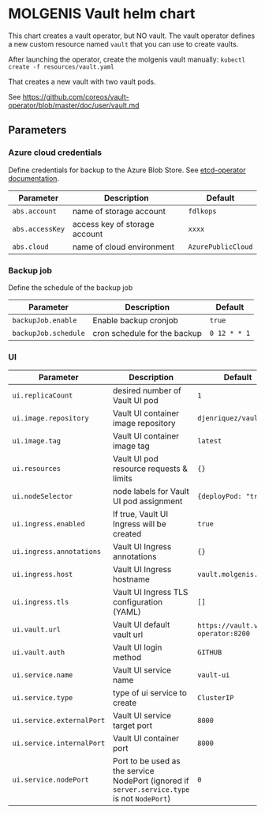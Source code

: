 # MOLGENIS Vault helm chart

This chart creates a vault operator, but NO vault.
The vault operator defines a new custom resource named `vault` that you can use to create vaults.

After launching the operator, create the molgenis vault manually:
`kubectl create -f resources/vault.yaml`

That creates a new vault with two vault pods.

See https://github.com/coreos/vault-operator/blob/master/doc/user/vault.md

## Parameters

### Azure cloud credentials
Define credentials for backup to the Azure Blob Store.
See [etcd-operator documentation](https://github.com/coreos/etcd-operator/blob/master/doc/user/abs_backup.md).

| Parameter       | Description                   | Default            |
| --------------- | ----------------------------- | ------------------ |
| `abs.account`   | name of storage account       | `fdlkops`          |
| `abs.accessKey` | access key of storage account | `xxxx`             |
| `abs.cloud`     | name of cloud environment     | `AzurePublicCloud` |

### Backup job
Define the schedule of the backup job

| Parameter            | Description                  | Default       |
| -------------------- | ---------------------------- | ------------- |
| `backupJob.enable`   | Enable backup cronjob        | `true`        |
| `backupJob.schedule` | cron schedule for the backup | `0 12 * * 1`  |

### UI

Parameter | Description | Default
--------- | ----------- | ------- 
`ui.replicaCount` | desired number of Vault UI pod | `1`
`ui.image.repository` | Vault UI container image repository | `djenriquez/vault-ui`
`ui.image.tag` | Vault UI container image tag | `latest`
`ui.resources` | Vault UI pod resource requests & limits | `{}`
`ui.nodeSelector` | node labels for Vault UI pod assignment | `{deployPod: "true"}`
`ui.ingress.enabled` | If true, Vault UI Ingress will be created | `true`
`ui.ingress.annotations` | Vault UI Ingress annotations | `{}`
`ui.ingress.host` | Vault UI Ingress hostname | `vault.molgenis.org`
`ui.ingress.tls` | Vault UI Ingress TLS configuration (YAML) | `[]`
`ui.vault.url` | Vault UI default vault url | `https://vault.vault-operator:8200`
`ui.vault.auth` | Vault UI login method | `GITHUB`
`ui.service.name` | Vault UI service name | `vault-ui`
`ui.service.type` | type of ui service to create | `ClusterIP`
`ui.service.externalPort` | Vault UI service target port | `8000`
`ui.service.internalPort` | Vault UI container port | `8000`
`ui.service.nodePort` | Port to be used as the service NodePort (ignored if `server.service.type` is not `NodePort`) | `0`